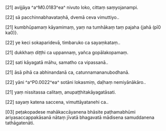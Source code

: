 [21] avijjāya ^a^M0.0183^ea^ nivuto loko, cittaṃ  saṃyojanampi.

[22] sā pacchinnabhavataṇhā, dvemā ceva vimuttiyo..

[21] kumbhūpamaṃ kāyamimaṃ, yaṃ na tumhākaṃ taṃ pajaha {jahā (pī0 ka0)}.

[22] ye keci sokaparidevā, timbaruko ca sayaṃkataṃ..

[21] dukkhaṃ diṭṭhi ca uppannaṃ, yañca gopālakopamaṃ.

[22] sati kāyagatā māhu, samatho ca vipassanā..

[21] āsā pihā ca abhinandanā ca, catunnamananubodhanā.

[22] yāni ^a^P0.0022^ea^ sotāni lokasmiṃ, daḷhaṃ  nemiyānākāro..

[21] yaṃ nissitassa calitaṃ, anupaṭṭhitakāyagatāsati.

[22] sayaṃ katena saccena, vimuttāyatanehi ca..

[03] peṭakopadese mahākaccāyanena bhāsite paṭhamabhūmi  ariyasaccappakāsanā nātaṃ jīvatā bhagavatā mādisena samuddanena  tathāgatenāti.